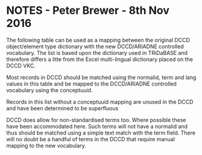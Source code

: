 # NOTES -  Peter Brewer - 8th Nov 2016 

 The following table can be used as a mapping between the original DCCD object/element type
 dictionary with the new DCCD/ARIADNE controlled vocabulary.  The list is based upon the 
 dictionary used in TRiDaBASE and therefore differs a litte from the Excel multi-lingual dictionary
 placed on the DCCD VKC. 

 Most records in DCCD should be matched using the normalid, term and lang values in this table 
 and be mapped to the DCCD/ARIADNE controlled vocabulary using the conceptuuid.

 Records in this list without a conceptuuid mapping are unused in the DCCD and have been determined to be
 superfluous 

 DCCD does allow for non-standardised terms too.  Where possible these have been accommodated here.
 Such terms will not have a normalid and thus should be matched using a simple text match with the term
 field. There will no doubt be a handful of terms in the DCCD that require manual mapping to the new 
 vocabulary.
  